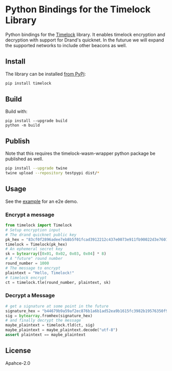 # Python Bindings for the Timelock Library

Python bindings for the [Timelock](https://github.com/ideal-lab5/timelock) library. It enables timelock encryption and decryption with support for Drand's quicknet. In the futurue we will expand the supported networks to include other beacons as well.

## Install

The library can be installed [from PyPi](https://pypi.org/project/timelock/):

``` sh
pip install timelock
```

## Build

Build with:

```
pip install --upgrade build
python -m build
```

## Publish

Note that this requires the timelock-wasm-wrapper python package be published as well.

``` sh
pip install --upgrade twine
twine upload --repository testpypi dist/*
```

## Usage

See the [example](../examples/python/drand_tlock.py) for an e2e demo.

### Encrypt a message
``` python
from timelock import Timelock
# Setup encryption input
# The drand quicknet public key
pk_hex = "83cf0f2896adee7eb8b5f01fcad3912212c437e0073e911fb90022d3e760183c8c4b450b6a0a6c3ac6a5776a2d1064510d1fec758c921cc22b0e17e63aaf4bcb5ed66304de9cf809bd274ca73bab4af5a6e9c76a4bc09e76eae8991ef5ece45a"
timelock = Timelock(pk_hex)
# An ephemeral secret key
sk = bytearray([0x01, 0x02, 0x03, 0x04] * 8)
# A "future" round number
round_number = 1000
# The message to encrypt
plaintext = "Hello, Timelock!"
# timelock encrypt
ct = timelock.tle(round_number, plaintext, sk)
```

### Decrypt a Message

``` python
# get a signature at some point in the future
signature_hex = "b44679b9a59af2ec876b1a6b1ad52ea9b1615fc3982b19576350f93447cb1125e342b73a8dd2bacbe47e4b6b63ed5e39"
sig = bytearray.fromhex(signature_hex)
# and finally decrypt the message
maybe_plaintext = timelock.tld(ct, sig)
maybe_plaintext = maybe_plaintext.decode("utf-8")
assert plaintext == maybe_plaintext
```

## License

Apahce-2.0